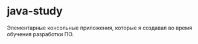 # java-study
Элементарные консольные приложения, которые я создавал во время обучения разработки ПО.
